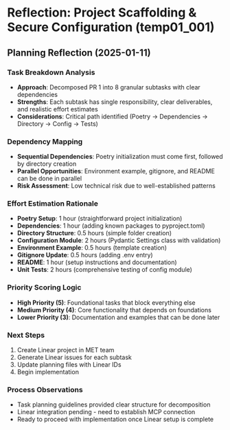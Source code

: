 # Reflection: Project Scaffolding & Secure Configuration (temp01_001)

## Planning Reflection (2025-01-11)

### Task Breakdown Analysis
- **Approach**: Decomposed PR 1 into 8 granular subtasks with clear dependencies
- **Strengths**: Each subtask has single responsibility, clear deliverables, and realistic effort estimates
- **Considerations**: Critical path identified (Poetry → Dependencies → Directory → Config → Tests)

### Dependency Mapping
- **Sequential Dependencies**: Poetry initialization must come first, followed by directory creation
- **Parallel Opportunities**: Environment example, gitignore, and README can be done in parallel
- **Risk Assessment**: Low technical risk due to well-established patterns

### Effort Estimation Rationale
- **Poetry Setup**: 1 hour (straightforward project initialization)
- **Dependencies**: 1 hour (adding known packages to pyproject.toml)
- **Directory Structure**: 0.5 hours (simple folder creation)
- **Configuration Module**: 2 hours (Pydantic Settings class with validation)
- **Environment Example**: 0.5 hours (template creation)
- **Gitignore Update**: 0.5 hours (adding .env entry)
- **README**: 1 hour (setup instructions and documentation)
- **Unit Tests**: 2 hours (comprehensive testing of config module)

### Priority Scoring Logic
- **High Priority (5)**: Foundational tasks that block everything else
- **Medium Priority (4)**: Core functionality that depends on foundations
- **Lower Priority (3)**: Documentation and examples that can be done later

### Next Steps
1. Create Linear project in MET team
2. Generate Linear issues for each subtask
3. Update planning files with Linear IDs
4. Begin implementation

### Process Observations
- Task planning guidelines provided clear structure for decomposition
- Linear integration pending - need to establish MCP connection
- Ready to proceed with implementation once Linear setup is complete 